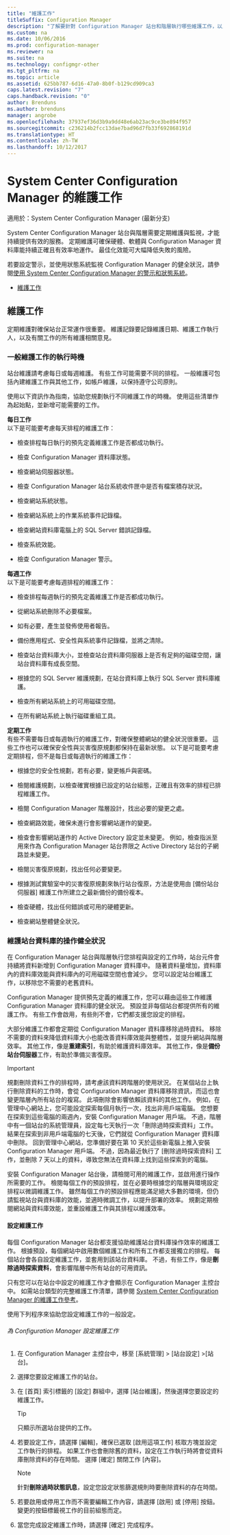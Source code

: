 ```yaml
---
title: "維護工作"
titleSuffix: Configuration Manager
description: "了解要針對 Configuration Manager 站台和階層執行哪些維護工作，以及何時執行這些工作。"
ms.custom: na
ms.date: 10/06/2016
ms.prod: configuration-manager
ms.reviewer: na
ms.suite: na
ms.technology: configmgr-other
ms.tgt_pltfrm: na
ms.topic: article
ms.assetid: 625bb787-6d16-47a0-8b0f-b129cd909ca3
caps.latest.revision: "7"
caps.handback.revision: "0"
author: Brenduns
ms.author: brenduns
manager: angrobe
ms.openlocfilehash: 37937ef36d3b9a9dd48e6ab23ac9ce3be894f957
ms.sourcegitcommit: c236214b2fcc13dae7bad96d7fb33f692868191d
ms.translationtype: HT
ms.contentlocale: zh-TW
ms.lasthandoff: 10/12/2017
---
```

# <a name="maintenance-tasks-for-system-center-configuration-manager"></a>System Center Configuration Manager 的維護工作

適用於：System Center Configuration Manager (最新分支)

System Center Configuration Manager 站台與階層需要定期維護與監視，才能持續提供有效的服務。 定期維護可確保硬體、軟體與 Configuration Manager 資料庫能持續正確且有效率地運作。 最佳化效能可大幅降低失敗的風險。  

 若要設定警示，並使用狀態系統監視 Configuration Manager 的健全狀況，請參閱[使用 System Center Configuration Manager 的警示和狀態系統](../../../core/servers/manage/use-alerts-and-the-status-system.md)。  

-   [維護工作](#bkmk_MTs)  

##  <a name="bkmk_MTs"></a> 維護工作  
 定期維護對確保站台正常運作很重要。 維護記錄要記錄維護日期、維護工作執行人，以及有關工作的所有維護相關意見。  

### <a name="when-to-do-common-maintenance-tasks"></a>一般維護工作的執行時機  
 站台維護請考慮每日或每週維護。 有些工作可能需要不同的排程。 一般維護可包括內建維護工作與其他工作，如帳戶維護，以保持遵守公司原則。  

 使用以下資訊作為指南，協助您規劃執行不同維護工作的時機。 使用這些清單作為起始點，並新增可能需要的工作。  

**每日工作**   
以下是可能要考慮每天排程的維護工作：  

-   檢查排程每日執行的預先定義維護工作是否都成功執行。  

-   檢查 Configuration Manager 資料庫狀態。  

-   檢查網站伺服器狀態。  

-   檢查 Configuration Manager 站台系統收件匣中是否有檔案積存狀況。  

-   檢查網站系統狀態。  

-   檢查網站系統上的作業系統事件記錄檔。  

-   檢查網站資料庫電腦上的 SQL Server 錯誤記錄檔。  

-   檢查系統效能。  

-   檢查 Configuration Manager 警示。  

**每週工作**   
以下是可能要考慮每週排程的維護工作：  

-   檢查排程每週執行的預先定義維護工作是否都成功執行。  

-   從網站系統刪除不必要檔案。  

-   如有必要，產生並發佈使用者報告。  

-   備份應用程式、安全性與系統事件記錄檔，並將之清除。  

-   檢查站台資料庫大小，並檢查站台資料庫伺服器上是否有足夠的磁碟空間，讓站台資料庫有成長空間。  

-   根據您的 SQL Server 維護規劃，在站台資料庫上執行 SQL Server 資料庫維護。  

-   檢查所有網站系統上的可用磁碟空間。  

-   在所有網站系統上執行磁碟重組工具。  

**定期工作**   
有些不需要每日或每週執行的維護工作，對確保整體網站的健全狀況很重要。 這些工作也可以確保安全性與災害復原規劃都保持在最新狀態。 以下是可能要考慮定期排程，但不是每日或每週執行的維護工作：  

-   根據您的安全性規劃，若有必要，變更帳戶與密碼。  

-   檢閱維護規劃，以檢查確實根據已設定的站台組態，正確且有效率的排程已排程維護工作。  

-   檢閱 Configuration Manager 階層設計，找出必要的變更之處。  

-   檢查網路效能，確保未進行會影響網站運作的變更。  

-   檢查會影響網站運作的 Active Directory 設定並未變更。 例如，檢查指派至用來作為 Configuration Manager 站台界限之 Active Directory 站台的子網路並未變更。  

-   檢閱災害復原規劃，找出任何必要變更。  

-   根據測試實驗室中的災害復原規劃來執行站台復原，方法是使用由 [備份站台伺服器] 維護工作所建立之最新備份的備份複本。

-   檢查硬體，找出任何錯誤或可用的硬體更新。  

-   檢查網站整體健全狀況。  

###  <a name="BKMK_UseMTs"></a> 維護站台資料庫的操作健全狀況  
 在 Configuration Manager 站台與階層執行您排程與設定的工作時，站台元件會持續將資料新增到 Configuration Manager 資料庫中。 隨著資料量增加，資料庫內的資料庫效能與資料庫內的可用磁碟空間也會減少。 您可以設定站台維護工作，以移除您不需要的老舊資料。  

 Configuration Manager 提供預先定義的維護工作，您可以藉由這些工作維護 Configuration Manager 資料庫的健全狀況。 預設並非每個站台都提供所有的維護工作。 有些工作會啟用，有些則不會，它們都支援您設定的排程。  

 大部分維護工作都會定期從 Configuration Manager 資料庫移除過時資料。 移除不需要的資料來降低資料庫大小也能改善資料庫效能與整體性，並提升網站與階層效率。 其他工作，像是**重建索引**，有助於維護資料庫效率。 其他工作，像是**備份站台伺服器**工作，有助於準備災害復原。  

> [!IMPORTANT]  
>  規劃刪除資料工作的排程時，請考慮該資料跨階層的使用狀況。 在某個站台上執行刪除資料的工作時，會從 Configuration Manager 資料庫移除資訊，而這也會變更階層內所有站台的複寫。 此項刪除會影響依賴該資料的其他工作。 例如，在管理中心網站上，您可能設定探索每個月執行一次，找出非用戶端電腦。 您想要在探索到這些電腦的兩週內，安裝 Configuration Manager 用戶端。 不過，階層中有一個站台的系統管理員，設定每七天執行一次「刪除過時探索資料」工作。 結果在探索到非用戶端電腦的七天後，它們就從 Configuration Manager 資料庫中刪除。 回到管理中心網站，您準備好要在第 10 天於這些新電腦上推入安裝 Configuration Manager 用戶端。 不過，因為最近執行了 [刪除過時探索資料] 工作，並刪除 7 天以上的資料，導致您無法在資料庫上找到這些探索到的電腦。  

安裝 Configuration Manager 站台後，請檢閱可用的維護工作，並啟用進行操作所需要的工作。 檢閱每個工作的預設排程，並在必要時根據您的階層與環境設定排程以微調維護工作。 雖然每個工作的預設排程應能滿足絕大多數的環境，但仍請監視站台與資料庫的效能，並適時微調工作，以提升部署的效率。 規劃定期檢閱網站與資料庫效能，並重設維護工作與其排程以維護效率。  

#### <a name="set-up-maintenance-tasks"></a>設定維護工作  
 每個 Configuration Manager 站台都支援協助維護站台資料庫操作效率的維護工作。 根據預設，每個網站中啟用數個維護工作和所有工作都支援獨立的排程。 每個站台會各自設定維護工作，並套用到該站台資料庫。 不過，有些工作，像是**刪除過時探索資料**，會影響階層中所有站台的可用資訊。  

 只有您可以在站台中設定的維護工作才會顯示在 Configuration Manager 主控台中。 如需站台類型的完整維護工作清單，請參閱 [System Center Configuration Manager 的維護工作參考](../../../core/servers/manage/reference-for-maintenance-tasks.md)。  

 使用下列程序來協助您設定維護工作的一般設定。  

###### <a name="to-set-up-maintenance-tasks-for-configuration-manager"></a>為 Configuration Manager 設定維護工作  

1.  在 Configuration Manager 主控台中，移至 [系統管理] > [站台設定] >[站台]。  

2.  選擇您要設定維護工作的站台。  

3.  在 [首頁] 索引標籤的 [設定] 群組中，選擇 [站台維護]，然後選擇您要設定的維護工作。  

    > [!TIP]  
    >  只顯示所選站台提供的工作。  

4.  若要設定工作，請選擇 [編輯]，確保已選取 [啟用這項工作] 核取方塊並設定工作執行的排程。 如果工作也會刪除舊的資料，設定在工作執行時將會從資料庫刪除資料的存在時間。 選擇 [確定] 關閉工作 [內容]。  

    > [!NOTE]  
    >  針對**刪除過時狀態訊息**，設定您設定狀態篩選規則時要刪除資料的存在時間。  

5.  若要啟用或停用工作而不需要編輯工作內容，請選擇 [啟用] 或 [停用] 按鈕。 變更的按鈕標籤視工作的目前組態而定。  

6.  當您完成設定維護工作時，請選擇 [確定] 完成程序。
